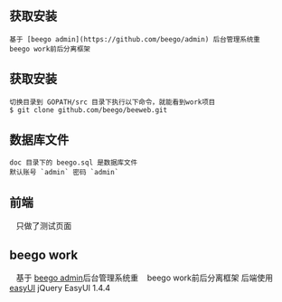## 获取安装
    基于 [beego admin](https://github.com/beego/admin) 后台管理系统重
    beego work前后分离框架

## 获取安装
    切换目录到 GOPATH/src 目录下执行以下命令，就能看到work项目
    $ git clone github.com/beego/beeweb.git

## 数据库文件
    doc 目录下的 beego.sql 是数据库文件
    默认账号 `admin` 密码 `admin`

## 前端
    只做了测试页面
## beego work
    基于 [beego admin](https://github.com/beego/admin)后台管理系统重
    beego work前后分离框架
    后端使用 [easyUI](http://www.jeasyui.net/demo/380.html) jQuery EasyUI 1.4.4</br>
